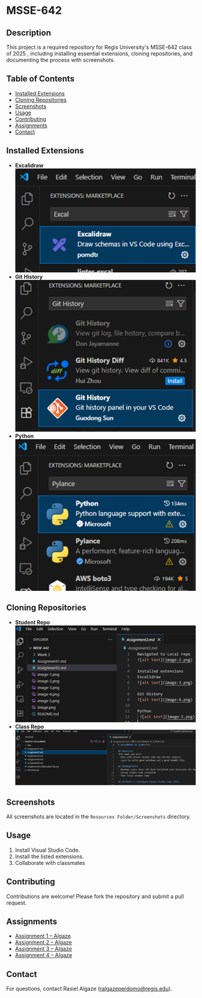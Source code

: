 # MSSE-642
## Description
This project is a required repository for Regis University's MSSE-642 class of 2025 , including installing essential extensions, cloning repositories, and documenting the process with screenshots.

## Table of Contents
- [Installed Extensions](#installed-extensions)
- [Cloning Repositories](#cloning-repositories)
- [Screenshots](#screenshots)
- [Usage](#usage)
- [Contributing](#contributing)
- [Assignments](#assignments)
- [Contact](#contact)

## Installed Extensions
- **Excalidraw**  
  ![Excalidraw](./Resources%20Folder/Screenshots/image-1.png)
- **Git History**  
  ![Git History](./Resources%20Folder/Screenshots/image-2.png)
- **Python**  
  ![Python](./Resources%20Folder/Screenshots/image-3.png)

## Cloning Repositories
- **Student Repo**  
  ![Student Repo](./Resources%20Folder/Screenshots/image-4.png)
- **Class Repo**  
  ![Class Repo](./Resources%20Folder/Screenshots/image-5.png)

## Screenshots
All screenshots are located in the `Resources Folder/Screenshots` directory.

## Usage
1. Install Visual Studio Code.
2. Install the listed extensions.
3. Collaborate with classmates

## Contributing
Contributions are welcome! Please fork the repository and submit a pull request.

## Assignments
- [Assignment 1 – Algaze](./Assignment1.md)
- [Assignment 2 – Algaze](./Assignment2-Algaze.md)
- [Assignment 3 – Algaze](./Assignment3-Algaze.md)
- [Assignment 4 – Algaze](./Assignment4-Algaze.md)
## Contact
For questions, contact Rasiel Algaze (ralgazeperdomo@regis.edu).